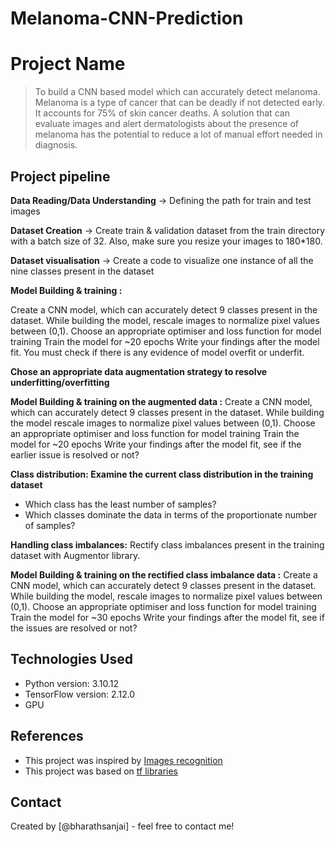 # Melanoma-CNN-Prediction

# Project Name
> To build a CNN based model which can accurately detect melanoma. Melanoma is a type of cancer that can be deadly if not detected early. It accounts for 75% of skin cancer deaths. A solution that can evaluate images and alert dermatologists about the presence of melanoma has the potential to reduce a lot of manual effort needed in diagnosis.


## Project pipeline

**Data Reading/Data Understanding** → Defining the path for train and test images 

**Dataset Creation** → Create train & validation dataset from the train directory with a batch size of 32. Also, make sure you resize your images to 180*180.

**Dataset visualisation** → Create a code to visualize one instance of all the nine classes present in the dataset 

**Model Building & training :** 

Create a CNN model, which can accurately detect 9 classes present in the dataset. While building the model, rescale images to normalize pixel values between (0,1).
Choose an appropriate optimiser and loss function for model training
Train the model for ~20 epochs
Write your findings after the model fit. You must check if there is any evidence of model overfit or underfit.

**Chose an appropriate data augmentation strategy to resolve underfitting/overfitting**

**Model Building & training on the augmented data :**
Create a CNN model, which can accurately detect 9 classes present in the dataset. While building the model rescale images to normalize pixel values between (0,1).
Choose an appropriate optimiser and loss function for model training
Train the model for ~20 epochs
Write your findings after the model fit, see if the earlier issue is resolved or not?

**Class distribution: Examine the current class distribution in the training dataset** 
- Which class has the least number of samples?
- Which classes dominate the data in terms of the proportionate number of samples?

**Handling class imbalances:** Rectify class imbalances present in the training dataset with Augmentor library.

**Model Building & training on the rectified class imbalance data :**
Create a CNN model, which can accurately detect 9 classes present in the dataset. While building the model, rescale images to normalize pixel values between (0,1).
Choose an appropriate optimiser and loss function for model training
Train the model for ~30 epochs
Write your findings after the model fit, see if the issues are resolved or not?

## Technologies Used
- Python version:  3.10.12
- TensorFlow version:  2.12.0
- GPU 


## References
- This project was inspired by [Images recognition](https://www.tensorflow.org/tutorials/images/classification)
- This project was based on [tf libraries](https://www.tensorflow.org/api_docs/python/tf/keras/utils/image_dataset_from_directory)


## Contact
Created by [@bharathsanjai] - feel free to contact me!
